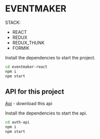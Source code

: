 # EVENTMAKER


STACK:

- REACT
- REDUX
- REDUX_THUNK
- FORMIK

Install the dependencies to start the project.
 ```sh
cd eventmaker-react
npm i
npm start
```

## API for this project


[Api] - download this api

Install the dependencies to start the api.

```sh
cd auth-api
npm i
npm start
```


   [Api]: <https://github.com/Kenan-Aliev/auth-api>
   
